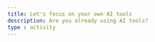 ```yaml
---
title: Let's focus on your own AI tools
description: Are you already using AI tools?
type : activity
---
```

